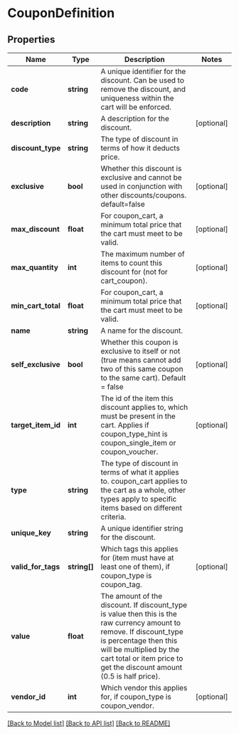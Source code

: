 # CouponDefinition

## Properties
Name | Type | Description | Notes
------------ | ------------- | ------------- | -------------
**code** | **string** | A unique identifier for the discount. Can be used to remove the discount, and uniqueness within the cart will be enforced. | 
**description** | **string** | A description for the discount. | [optional] 
**discount_type** | **string** | The type of discount in terms of how it deducts price. | 
**exclusive** | **bool** | Whether this discount is exclusive and cannot be used in conjunction with other discounts/coupons. default&#x3D;false | [optional] 
**max_discount** | **float** | For coupon_cart, a minimum total price that the cart must meet to be valid. | [optional] 
**max_quantity** | **int** | The maximum number of items to count this discount for (not for cart_coupon). | [optional] 
**min_cart_total** | **float** | For coupon_cart, a minimum total price that the cart must meet to be valid. | [optional] 
**name** | **string** | A name for the discount. | 
**self_exclusive** | **bool** | Whether this coupon is exclusive to itself or not (true means cannot add two of this same coupon to the same cart).  Default &#x3D; false | [optional] 
**target_item_id** | **int** | The id of the item this discount applies to, which must be present in the cart. Applies if coupon_type_hint is coupon_single_item or coupon_voucher. | [optional] 
**type** | **string** | The type of discount in terms of what it applies to. coupon_cart applies to the cart as a whole, other types apply to specific items based on different criteria. | 
**unique_key** | **string** | A unique identifier string for the discount. | 
**valid_for_tags** | **string[]** | Which tags this applies for (item must have at least one of them), if coupon_type is coupon_tag. | [optional] 
**value** | **float** | The amount of the discount. If discount_type is value then this is the raw currency amount to remove. If discount_type is percentage then this will be multiplied by the cart total or item price to get the discount amount (0.5 is half price). | 
**vendor_id** | **int** | Which vendor this applies for, if coupon_type is coupon_vendor. | [optional] 

[[Back to Model list]](../README.md#documentation-for-models) [[Back to API list]](../README.md#documentation-for-api-endpoints) [[Back to README]](../README.md)


